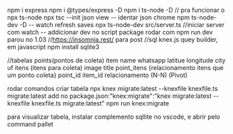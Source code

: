 npm i express
npm i @types/express -D
npm i ts-node -D // pra funcionar o npx ts-node
npx tsc --init
json view -- identar json chrome
npm ts-node-dev -D -- watch refresh saves 
npx ts-node-dev src/server.ts  //iniciar server com watch
-- addicionar dev no script package 
rodar com npm run dev
parou no 1.03
//https://insomnia.rest/ para post
//sql knex.js   quey builder, em javascript
npm install sqlite3 

//tabelas
 points(pontos de coleta)
    item
    name
    whatsapp
    latitue
    longitude
    city
    uf
 itens (itens para coleta)
    image
    title
 point_itens {relacionamento itens que um ponto coleta}
    point_id
    item_id
 relacionamento (N-N) (Pivot)

 rodar comandos criar tabela
   npx knex migrate:latest --knexfile knexfile.ts migrate:latest
   add no package.json:"knex:migrate":"knex migrate:latest --knexfile knexfile.ts migrate:latest"
   npm run knex:migrate

para visualizar tabela, instalar complemento sqllite no vscode, e abrir pelo command pallet
